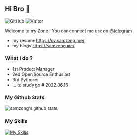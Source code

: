 ## Hi Bro 👋

![GitHub](https://img.shields.io/github/followers/samzong?label=GitHub&logo=Github&style=flat-square)
![Visitor](https://visitor-badge.glitch.me/badge?page_id=samzong.samzong)

Welcome to my Zone ! You can connect me use on [@telegram](https://t.me/samzong)

- my resume https://cv.samzong.me/
- my blogs  https://samzong.me/


### What I do ?

- 1st Product Manager
- 2ed Open Source Enthusiast
- 3rd Pythoner
- ... to study go # 2022.06.16

### My Github Stats

![samzong's github stats](https://github-readme-stats.vercel.app/api?username=samzong&show_icons=true&theme=dracula)


### My Skills

[![My Skills](https://skillicons.dev/icons?i=python,docker,k8s,flask,mysql,redis,nginx,mongodb)](https://skillicons.dev)
